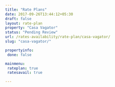 ```yaml
---
title: "Rate Plans"
date: 2017-09-26T13:44:12+05:30
draft: false
layout: rate-plan
property: "Casa Vagator"
status: "Pending Review"
url: /rates-availability/rate-plan/casa-vagator/
slug: "casa-vagator/"

propertyinfo:
 done: false

mainmenu:
 rateplan: true
 ratesavail: true

---
```


